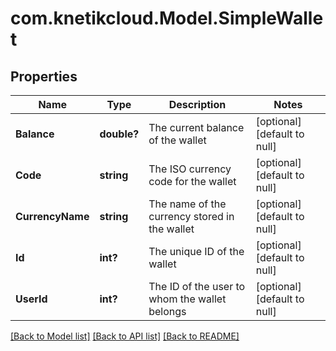 # com.knetikcloud.Model.SimpleWallet
## Properties

Name | Type | Description | Notes
------------ | ------------- | ------------- | -------------
**Balance** | **double?** | The current balance of the wallet | [optional] [default to null]
**Code** | **string** | The ISO currency code for the wallet | [optional] [default to null]
**CurrencyName** | **string** | The name of the currency stored in the wallet | [optional] [default to null]
**Id** | **int?** | The unique ID of the wallet | [optional] [default to null]
**UserId** | **int?** | The ID of the user to whom the wallet belongs | [optional] [default to null]

[[Back to Model list]](../README.md#documentation-for-models) [[Back to API list]](../README.md#documentation-for-api-endpoints) [[Back to README]](../README.md)

